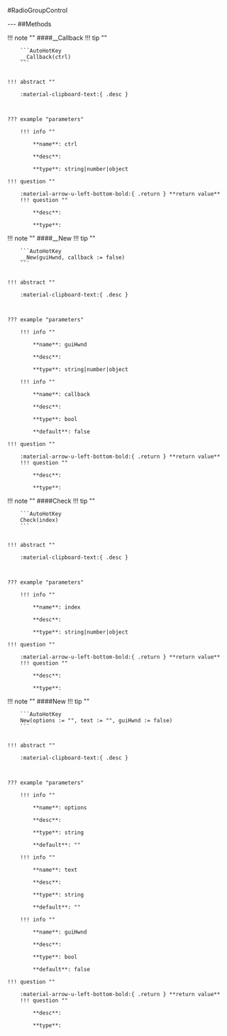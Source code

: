 #RadioGroupControl
<figure markdown="1">

</figure>
---
##Methods

!!! note ""
    ####__Callback
    !!! tip ""

        ```AutoHotKey
        __Callback(ctrl)
        ```


    !!! abstract ""

        :material-clipboard-text:{ .desc } 



    ??? example "parameters"

        !!! info ""

            **name**: ctrl

            **desc**: 

            **type**: string|number|object

    !!! question ""

        :material-arrow-u-left-bottom-bold:{ .return } **return value**
        !!! question ""

            **desc**: 

            **type**: 

!!! note ""
    ####__New
    !!! tip ""

        ```AutoHotKey
        __New(guiHwnd, callback := false)
        ```


    !!! abstract ""

        :material-clipboard-text:{ .desc } 



    ??? example "parameters"

        !!! info ""

            **name**: guiHwnd

            **desc**: 

            **type**: string|number|object

        !!! info ""

            **name**: callback

            **desc**: 

            **type**: bool

            **default**: false

    !!! question ""

        :material-arrow-u-left-bottom-bold:{ .return } **return value**
        !!! question ""

            **desc**: 

            **type**: 

!!! note ""
    ####Check
    !!! tip ""

        ```AutoHotKey
        Check(index)
        ```


    !!! abstract ""

        :material-clipboard-text:{ .desc } 



    ??? example "parameters"

        !!! info ""

            **name**: index

            **desc**: 

            **type**: string|number|object

    !!! question ""

        :material-arrow-u-left-bottom-bold:{ .return } **return value**
        !!! question ""

            **desc**: 

            **type**: 

!!! note ""
    ####New
    !!! tip ""

        ```AutoHotKey
        New(options := "", text := "", guiHwnd := false)
        ```


    !!! abstract ""

        :material-clipboard-text:{ .desc } 



    ??? example "parameters"

        !!! info ""

            **name**: options

            **desc**: 

            **type**: string

            **default**: ""

        !!! info ""

            **name**: text

            **desc**: 

            **type**: string

            **default**: ""

        !!! info ""

            **name**: guiHwnd

            **desc**: 

            **type**: bool

            **default**: false

    !!! question ""

        :material-arrow-u-left-bottom-bold:{ .return } **return value**
        !!! question ""

            **desc**: 

            **type**: 

